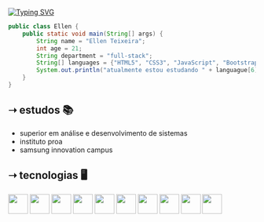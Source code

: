 <a href="https://git.io/typing-svg"><img src="https://readme-typing-svg.demolab.com?font=Fira+Code&duration=3000&pause=100&color=93F791C5&center=true&width=435&lines=oi%2C+eu+sou+a+ellen+%3A);bem+vindo(a)+ao+meu+github.%E2%9C%A8" alt="Typing SVG" /></a>
```java
public class Ellen {
    public static void main(String[] args) {
        String name = "Ellen Teixeira";
        int age = 21;
        String department = "full-stack";
        String[] languages = {"HTML5", "CSS3", "JavaScript", "Bootstrap4", "ReactJS", "Java", "Python", "SQL"};
        System.out.println("atualmente estou estudando " + languague[6]);
    }
}
```

## ➝ estudos 📚
* superior em análise e desenvolvimento de sistemas
* instituto proa
* samsung innovation campus

## ➝ tecnologias 🖥
<img src="https://cdn.jsdelivr.net/gh/devicons/devicon/icons/html5/html5-original.svg" height=40 width=40/> <img src="https://cdn.jsdelivr.net/gh/devicons/devicon/icons/css3/css3-original.svg" height=40 width=40/> <img src="https://cdn.jsdelivr.net/gh/devicons/devicon/icons/javascript/javascript-original.svg" height=40 width=40/> <img src="https://cdn.jsdelivr.net/gh/devicons/devicon/icons/bootstrap/bootstrap-original.svg" height=40 width=40/> <img src="https://cdn.jsdelivr.net/gh/devicons/devicon/icons/react/react-original.svg" height=40 width=40/> <img src="https://cdn.jsdelivr.net/gh/devicons/devicon/icons/git/git-original.svg" height=40 width=40/> <img src="https://cdn.jsdelivr.net/gh/devicons/devicon/icons/java/java-original.svg" height=40 width=40 /> <img src="https://cdn-icons-png.flaticon.com/256/6132/6132221.png" height=40 width=40 /> <img src="https://cdn-icons-png.flaticon.com/256/5968/5968350.png" height=40 width=40 /> <img src="https://cdn-icons-png.flaticon.com/256/16425/16425634.png" height=40 width=40 />
